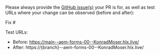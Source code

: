 Please always provide the [GitHub issue(s)](../issues) your PR is for, as well as test URLs where your change can be observed (before and after):

Fix #<gh-issue-id>

Test URLs:
- Before: https://main--aem-forms-00--KonradMoser.hlx.live/
- After: https://{branch}--aem-forms-00--KonradMoser.hlx.live/
